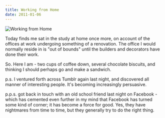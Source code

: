 ```yaml
---
title: Working from Home
date: 2011-01-06
---
```


![Working from Home](https://source.unsplash.com/y7GlIdTUOvo/1600x900)

Today finds me sat in the study at home once more, on account of the offices at work undergoing something of a renovation. The office I would normally reside in is "out of bounds" until the builders and decorators have done their work.

So. Here I am - two cups of coffee down, several chocolate biscuits, and thinking I should perhaps go and make a sandwich.

p.s. I ventured forth across Tumblr again last night, and discovered all manner of interesting people. It's becoming increasingly persuasive.

p.p.s. got back in touch with an old school friend last night on Facebook - which has cemented even further in my mind that Facebook has turned some kind of corner; it has become a force for good. Yes, they have nightmares from time to time, but they generally try to do the right thing.